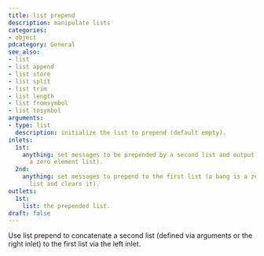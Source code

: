 ```yaml
---
title: list prepend
description: manipulate lists
categories:
- object
pdcategory: General
see_also:
- list
- list append
- list store
- list split
- list trim
- list length
- list fromsymbol
- list tosymbol
arguments:
- type: list
  description: initialize the list to prepend (default empty).
inlets:
  1st:
    anything: set messages to be prepended by a second list and output (a bang is
      a zero element list).
  2nd:
    anything: set messages to prepend to the first list (a bang is a zero element
      list and clears it).
outlets:
  1st:
    list: the prepended list.
draft: false
---
```

Use list prepend to concatenate a second list (defined via arguments or the right inlet) to the first list via the left inlet.
